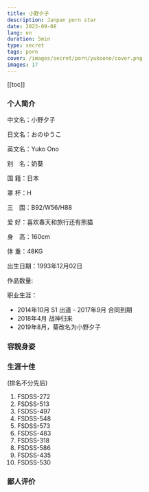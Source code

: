 ```yaml
---
title: 小野夕子
description: Janpan porn star
date: 2023-09-08
lang: en
duration: 5min
type: secret
tags: porn
cover: /images/secret/porn/yukoono/cover.png
images: 17
---
```

[[toc]]

### 个人简介

中文名：小野夕子

日文名：おのゆうこ

英文名：Yuko Ono

别　名：奶葵

国  籍：日本

罩  杯：H

三　围：B92/W56/H88

爱  好：喜欢春天和旅行还有熊猫

身　高：160cm

体  重：48KG


出生日期：1993年12月02日

作品数量: 

职业生涯：
- 2014年10月 S1 出道 - 2017年9月 合同到期 
- 2018年4月 战神归来 
- 2019年8月，葵改名为小野夕子

### 容貌身姿

<PornCarousel />

### 生涯十佳
(排名不分先后)
1. FSDSS-272
2. FSDSS-513
3. FSDSS-497
4. FSDSS-548
5. FSDSS-573
6. FSDSS-483
7. FSDSS-318 
8. FSDSS-586
9. FSDSS-435
10. FSDSS-530 

### 鄙人评价
